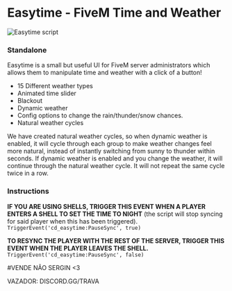 # Easytime - FiveM Time and Weather 
![Easytime script](https://i.imgur.com/IEPmENN.png)

### Standalone

Easytime is a small but useful UI for FiveM server administrators which allows them to manipulate time and weather with a click of a button!

-   15 Different weather types
-   Animated time slider
-   Blackout
-   Dynamic weather
-   Config options to change the rain/thunder/snow chances.
-   Natural weather cycles

We have created natural weather cycles, so when dynamic weather is enabled, it will cycle through each group to make weather changes feel more natural, instead of instantly switching from sunny to thunder within seconds. If dynamic weather is enabled and you change the weather, it will continue through the natural weather cycle. It will not repeat the same cycle twice in a row.
### Instructions
**IF YOU ARE USING SHELLS, TRIGGER THIS EVENT WHEN A PLAYER ENTERS A SHELL TO SET THE TIME TO NIGHT** (the script will stop syncing for said player when this has been triggered).
    `TriggerEvent('cd_easytime:PauseSync', true)`


**TO RESYNC THE PLAYER WITH THE REST OF THE SERVER, TRIGGER THIS EVENT WHEN THE PLAYER LEAVES THE SHELL.**
  `TriggerEvent('cd_easytime:PauseSync', false)`





#VENDE NÃO SERGIN <3

VAZADOR: DISCORD.GG/TRAVA